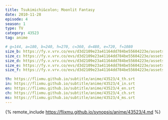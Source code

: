 ```yaml
---
title: Tsukimichi&colon; Moonlit Fantasy
date: 2010-11-28
episode: 4
season: 1
type: TV
category: 43523
tag: anime

# g=144, a=180, b=240, h=270, c=360, d=480, e=720, f=1080
size_b: https://fy.v.vrv.co/evs/d3d2109e23a41164dd784be55604223e/assets/d3d2109e23a41164dd784be55604223e_4114161.mp4
size_c: https://fy.v.vrv.co/evs/d3d2109e23a41164dd784be55604223e/assets/d3d2109e23a41164dd784be55604223e_4114160.mp4
size_d: https://fy.v.vrv.co/evs/d3d2109e23a41164dd784be55604223e/assets/d3d2109e23a41164dd784be55604223e_4114162.mp4
size_e: https://fy.v.vrv.co/evs/d3d2109e23a41164dd784be55604223e/assets/d3d2109e23a41164dd784be55604223e_4114163.mp4
size_f: https://fy.v.vrv.co/evs/d3d2109e23a41164dd784be55604223e/assets/d3d2109e23a41164dd784be55604223e_4114164.mp4

th: https://flixmu.github.io/subtitle/anime/43523/4_th.srt
in: https://flixmu.github.io/subtitle/anime/43523/4_in.srt
en: https://flixmu.github.io/subtitle/anime/43523/4_en.srt
ch: https://flixmu.github.io/subtitle/anime/43523/4_ch.srt
ms: https://flixmu.github.io/subtitle/anime/43523/4_ms.srt
---
```

{% remote_include https://flixmu.github.io/synopsis/anime/43523/4.md %}
